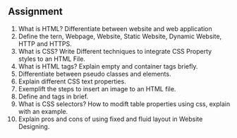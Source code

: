 ## Assignment

1. What is HTML? Differentiate between website and web application
1. Define the tern, Webpage, Website, Static Website, Dynamic Website, HTTP and HTTPS.
1. What is CSS? Write Different techniques to integrate CSS Property styles to an HTML File.
1. What is HTML tags? Explain empty and container tags briefly.
1. Differentiate  between pseudo classes and elements.
1. Explain different CSS text properties.
1. Exemplift the steps to insert an image to an HTML file.
1. Define <table> and <a> tags in brief.
1. What is CSS selectors? How to modift table properties using css, explain with an example.
1. Explain pros and cons of using fixed and fluid layout in Website Designing. 